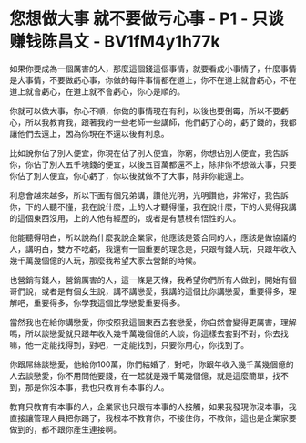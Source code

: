 # 您想做大事 就不要做亏心事 - P1 - 只谈赚钱陈昌文 - BV1fM4y1h77k

如果你要成為一個厲害的人，那麼這個錢這個事情，就要看成小事情了，什麼事情是大事情，不要做虧心事，你做的每件事情都在道上，你不在道上就會虧心，不在道上就會虧心，在道上就不會虧心，你心是順的。

你就可以做大事，你心不順，你做的事情現在有利，以後也要倒霉，所以不要虧心，所以我教育我，跟著我的一些老師一些講師，他們虧了心的，虧了錢的，我都讓他們去還上，因為你現在不還以後有利息。

比如說你佔了別人便宜，你現在佔了別人便宜，你窮，你想佔別人便宜，我告訴你，你佔了別人五千塊錢的便宜，以後五百萬都還不上，除非你不想做大事，只要你佔了別人便宜，你心虧了，你以後就做不了大事，除非你能還上。

利息會越來越多，所以下面有個兄弟講，讚他光明，光明讚他，非常好，我告訴你，下的人聽不懂，我在說什麼，上的人才聽得懂，我在說什麼，下的人覺得我講的這個東西沒用，上的人他有經歷的，或者是有慧根有悟性的人。

他能聽得明白，所以說為什麼我說企業家，他應該是簽合同的人，應該是做協議的人，講明白，雙方不吃虧，我還有一個重要的理念是，只跟有錢人玩，只跟年收入幾千萬幾個億的人玩，那麼我希望大家去營銷的時候。

也營銷有錢人，營銷厲害的人，這一條是天條，我希望你們所有人做到，開始有個哥們說，或者是有個女生說，講不講戀愛，我講的這個比你講戀愛，重要得多，理解吧，重要得多，你學我這個比學戀愛重要得多。

當然我也在給你講戀愛，你按照我這個東西去套戀愛，你自然會變得更厲害，理解嗎，所以談戀愛就只跟年收入幾千萬幾個億的人談，你這樣去套對不對，你去找嘛，他一定能找得到，對吧，一定能找到，只要你用心，你找到了。

你跟屌絲談戀愛，他給你100萬，你們結婚了，對吧，你跟年收入幾千萬幾個億的人去談戀愛，你不用問他要錢，在一起就是幾千萬幾個億，就是這麼簡單，找不到，那是你沒本事，我也只教育有本事的人。

教育只教育有本事的人，企業家也只跟有本事的人接觸，如果我發現你沒本事，我直接讓管理人員把你踢了，我根本不教育你，不接住你，不教你，這也是企業家要做到的，都不跟你產生連接啊。

